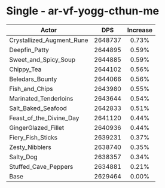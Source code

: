 # Single - ar-vf-yogg-cthun-me
| Actor | DPS | Increase |
|---|:---:|:---:|
|Crystallized_Augment_Rune|2648737|0.73%|
|Deepfin_Patty|2644895|0.59%|
|Sweet_and_Spicy_Soup|2644885|0.59%|
|Chippy_Tea|2644102|0.56%|
|Beledars_Bounty|2644066|0.56%|
|Fish_and_Chips|2643980|0.55%|
|Marinated_Tenderloins|2643644|0.54%|
|Salt_Baked_Seafood|2642833|0.51%|
|Feast_of_the_Divine_Day|2641120|0.44%|
|GingerGlazed_Fillet|2640936|0.44%|
|Fiery_Fish_Sticks|2639231|0.37%|
|Zesty_Nibblers|2638740|0.35%|
|Salty_Dog|2638357|0.34%|
|Stuffed_Cave_Peppers|2634881|0.21%|
|Base|2629464|0.00%|
